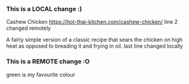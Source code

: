 ### This is a LOCAL change :)
Cashew Chicken
https://hot-thai-kitchen.com/cashew-chicken/ line 2 changed remotely

A fairly simple version of a classic recipe that sears the chicken on high heat as opposed to breading it and frying in oil.
last line changed locally
### This is a REMOTE change :O
green is my favourite colour